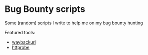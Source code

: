 # Bug Bounty scripts

Some (random) scripts I write to help me on my bug bounty hunting

Featured tools:
* [waybackurl](https://github.com/tomnomnom/waybackurls)
* [httprobe](https://github.com/tomnomnom/httprobe)